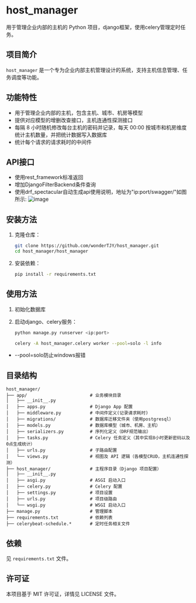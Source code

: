 # host_manager

用于管理企业内部的主机的 Python 项目，django框架，使用celery管理定时任务。

## 项目简介

`host_manager` 是一个专为企业内部主机管理设计的系统，支持主机信息管理、任务调度等功能。

## 功能特性

- 用于管理企业内部的主机，包含主机、城市、机房等模型
- 提供对应模型的增删改查接口，主机连通性探测接口
- 每隔 8 小时随机修改每台主机的密码并记录，每天 00:00 按城市和机房维度统计主机数量，并把统计数据写入数据库
- 统计每个请求的请求耗时的中间件

## API接口
- 使用rest_framework标准返回
- 增加DjangoFilterBackend条件查询
- 使用drf_spectacular自动生成api使用说明，地址为"ip:port/swagger/"如图所示:
![image](https://github.com/user-attachments/assets/a0f55957-d1b0-4934-9480-570188aa42d7)

## 安装方法

1. 克隆仓库：

   ```bash
   git clone https://github.com/wonderTJY/host_manager.git
   cd host_manager/host_manager
   ```

2. 安装依赖：

   ```bash
   pip install -r requirements.txt
   ```

## 使用方法

1. 初始化数据库

2. 启动django、celery服务：

   ```bash
   python manage.py runserver <ip:port>
   ```
   ```bash
   celery -A host_manager.celery worker --pool=solo -l info
   ```
- --pool=solo防止windows报错

## 目录结构

```
host_manager/
├── app/                        # 业务模块目录
│   ├── __init__.py
│   ├── apps.py                 # Django App 配置
│   ├── middleware.py           # 中间件定义(记录请求耗时)
│   ├── migrations/             # 数据库迁移文件夹（使用postgresql）
│   ├── models.py               # 数据库模型（城市、机房、主机）
│   ├── serializers.py          # 序列化定义（DRF规范输出）
│   ├── tasks.py                # Celery 任务定义（其中实现8小时更新密码以及0点生成统计）
│   ├── urls.py                 # 子路由配置
│   └── views.py                # 视图及 API 逻辑（各模型CRUD，主机连通性探测）
├── host_manager/               # 主程序目录（Django 项目配置）
│   ├── __init__.py
│   ├── asgi.py                 # ASGI 启动入口
│   ├── celery.py               # Celery 配置
│   ├── settings.py             # 项目设置
│   ├── urls.py                 # 项目级路由
│   └── wsgi.py                 # WSGI 启动入口
├── manage.py                   # 管理脚本
├── requirements.txt            # 依赖列表
├── celerybeat-schedule.*       # 定时任务相关文件
```


## 依赖

见 `requirements.txt` 文件。

## 许可证

本项目基于 MIT 许可证，详情见 LICENSE 文件。
